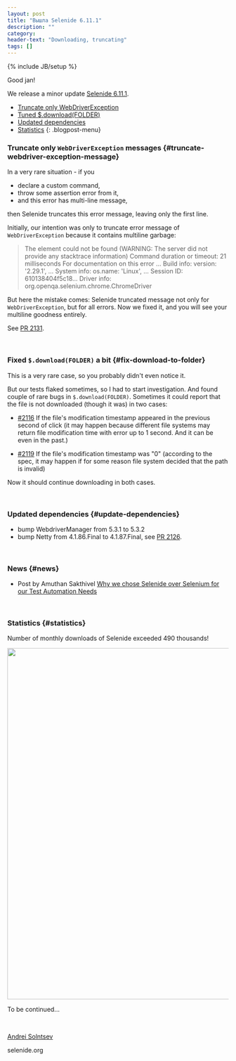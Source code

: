 ```yaml
---
layout: post
title: "Вышла Selenide 6.11.1"
description: ""
category:
header-text: "Downloading, truncating"
tags: []
---
```

{% include JB/setup %}

Good jan!

We release a minor update [Selenide 6.11.1](https://github.com/selenide/selenide/milestone/174?closed=1).

* [Truncate only WebDriverException](#truncate-webdriver-exception-message)
* [Tuned $.download(FOLDER)](#fix-download-to-folder)
* [Updated dependencies](#update-dependencies)
* [Statistics](#statistics)
{: .blogpost-menu}


### Truncate only `WebDriverException` messages {#truncate-webdriver-exception-message}

In a very rare situation - if you
* declare a custom command, 
* throw some assertion error from it, 
* and this error has multi-line message,

then Selenide truncates this error message, leaving only the first line.

Initially, our intention was only to truncate error message of `WebDriverException` because it contains multiline garbage:
> The element could not be found (WARNING: The server did not provide any stacktrace information)
> Command duration or timeout: 21 milliseconds
> For documentation on this error ...
> Build info: version: '2.29.1', ...
> System info: os.name: 'Linux', ...
> Session ID: 610138404f5c18...
> Driver info: org.openqa.selenium.chrome.ChromeDriver

But here the mistake comes: Selenide truncated message not only for `WebDriverException`, but for all errors.
Now we fixed it, and you will see your multiline goodness entirely. 

See [PR 2131](https://github.com/selenide/selenide/pull/2131).

<br>

### Fixed `$.download(FOLDER)` a bit {#fix-download-to-folder}
This is a very rare case, so you probably didn't even notice it. 

But our tests flaked sometimes, so I had to start investigation. And found couple of rare bugs in `$.download(FOLDER)`.
Sometimes it could report that the file is not downloaded (though it was) in two cases:

* [#2116](https://github.com/selenide/selenide/pull/2116) If the file's modification timestamp appeared in the previous second of click
(it may happen because different file systems may return file modification time with error up to 1 second. And it can be even in the past.)

* [#2119](https://github.com/selenide/selenide/pull/2119) If the file's modification timestamp was "0"
(according to the spec, it may happen if for some reason file system decided that the path is invalid)

Now it should continue downloading in both cases. 

<br>

### Updated dependencies {#update-dependencies}

* bump WebdriverManager from 5.3.1 to 5.3.2
* bump Netty from 4.1.86.Final to 4.1.87.Final, see [PR 2126](https://github.com/selenide/selenide/pull/2126).

<br>

### News {#news}

* Post by Amuthan Sakthivel [Why we chose Selenide over Selenium for our Test Automation Needs](https://creatingvalue.substack.com/p/why-we-chose-selenide-over-selenium)

<br>

### Statistics {#statistics}

Number of monthly downloads of Selenide exceeded 490 thousands!

<center>
  <img src="{{ BASE_PATH }}/images/2023/01/selenide.downloads.png" width="800"/>
</center>

To be continued...

<br>

[Andrei Solntsev](http://asolntsev.github.io/)

selenide.org
